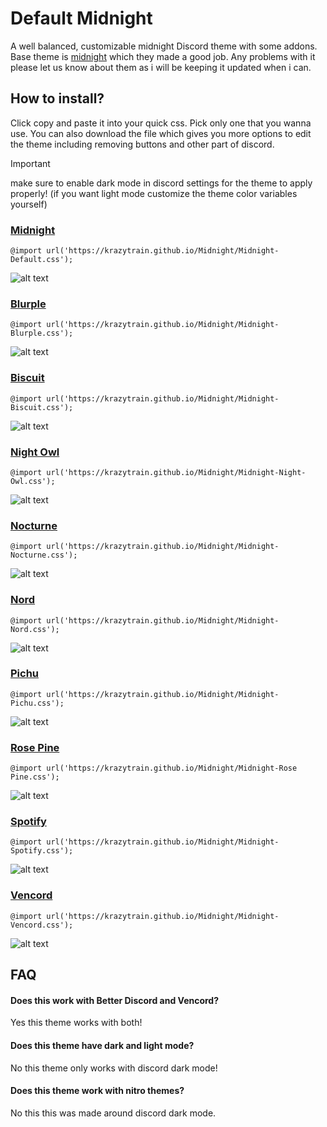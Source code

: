 # Default Midnight
A well balanced, customizable midnight Discord theme with some addons. Base theme is [midnight](https://github.com/refact0r/midnight-discord) which they made a good job.
Any problems with it please let us know about them as i will be keeping it updated when i can.

## How to install?
Click copy and paste it into your quick css. Pick only one that you wanna use.
You can also download the file which gives you more options to edit the theme including removing buttons and other part of discord.
> [!IMPORTANT]  
> make sure to enable dark mode in discord settings for the theme to apply properly!
> (if you want light mode customize the theme color variables yourself)
### [Midnight](https://github.com/Krazytrain/Midnight/blob/main/Midnight-Default.css)
```
@import url('https://krazytrain.github.io/Midnight/Midnight-Default.css');
```
![alt text](https://i.postimg.cc/TPDGRZS5/midnight-main.png)
### [Blurple](https://github.com/Krazytrain/Midnight/blob/main/Midnight-Theme-Colors/Midnight-Blurple.css)
```
@import url('https://krazytrain.github.io/Midnight/Midnight-Blurple.css');
```
![alt text](https://i.postimg.cc/g2rm7wHD/blurple-main.png)
### [Biscuit](https://github.com/Krazytrain/Midnight/blob/main/Midnight-Theme-Colors/Midnight-Biscuit.css)
```
@import url('https://krazytrain.github.io/Midnight/Midnight-Biscuit.css');
```
![alt text](https://i.postimg.cc/c1MxtGJQ/bisuit-main.png)
### [Night Owl](https://github.com/Krazytrain/Midnight/blob/main/Midnight-Theme-Colors/Midnight-Night-Owl.css)
```
@import url('https://krazytrain.github.io/Midnight/Midnight-Night-Owl.css');
```
![alt text](https://i.postimg.cc/mkwBvCnd/night-owl-main.png)
### [Nocturne](https://github.com/Krazytrain/Midnight/blob/main/Midnight-Theme-Colors/Midnight-Nocturne.css)
```
@import url('https://krazytrain.github.io/Midnight/Midnight-Nocturne.css');
```
![alt text](https://i.postimg.cc/BvrSHqDC/nocturne-main.png)
### [Nord](https://github.com/Krazytrain/Midnight/blob/main/Midnight-Theme-Colors/Midnight-Nord.css)
```
@import url('https://krazytrain.github.io/Midnight/Midnight-Nord.css');
```
![alt text](https://i.postimg.cc/nLjVXssz/nord-main.png)
### [Pichu](https://github.com/Krazytrain/Midnight/blob/main/Midnight-Theme-Colors/Midnight-Pichu.css)
```
@import url('https://krazytrain.github.io/Midnight/Midnight-Pichu.css');
```
![alt text](https://i.postimg.cc/YqMSdqPn/pichu-main.png)
### [Rose Pine](https://github.com/Krazytrain/Midnight/blob/main/Midnight-Theme-Colors/Midnight-Rose%20Pine.css)
```
@import url('https://krazytrain.github.io/Midnight/Midnight-Rose Pine.css');
```
![alt text](https://i.postimg.cc/x8SdD01d/rose-pine-main.png)
### [Spotify](https://github.com/Krazytrain/Midnight/blob/main/Midnight-Theme-Colors/Midnight-Spotify.css)
```
@import url('https://krazytrain.github.io/Midnight/Midnight-Spotify.css');
```
![alt text](https://i.postimg.cc/7Y9Zdr8x/spotify-main.png)
### [Vencord](https://github.com/Krazytrain/Midnight/blob/main/Midnight-Theme-Colors/Midnight-Vencord.css)
```
@import url('https://krazytrain.github.io/Midnight/Midnight-Vencord.css');
```
![alt text](https://i.postimg.cc/nzmLPsZ5/vencord-main.png)
## FAQ
#### Does this work with Better Discord and Vencord?
Yes this theme works with both!
#### Does this theme have dark and light mode?
No this theme only works with discord dark mode!
#### Does this theme work with nitro themes?
No this this was made around discord dark mode.
